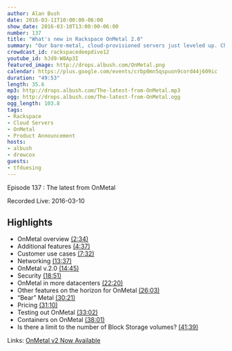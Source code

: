 ```yaml
---
author: Alan Bush
date: 2016-03-11T10:00:00-06:00
show_date: 2016-03-10T13:00:00-06:00
number: 137
title: "What's new in Rackspace OnMetal 2.0"
summary: "Our bare-metal, cloud-provisioned servers just leveled up. Check out what's new."
crowdcast_id: rackspacedeepdive12
youtube_id: hJd9-W8Ap3I
featured_image: http://drops.albush.com/OnMetal.png
calendar: https://plus.google.com/events/crbp0mn5qspuon9cord44j609ic
duration: "49:53"
length: 35.6
mp3: http://drops.albush.com/The-latest-from-OnMetal.mp3
ogg: http://drops.albush.com/The-latest-from-OnMetal.ogg
ogg_length: 103.8
tags:
- Rackspace
- Cloud Servers
- OnMetal
- Product Announcement
hosts:
- albush
- drewcox
guests:
- tfduesing
---
```

Episode 137 : The latest from OnMetal

Recorded Live: 2016-03-10

<!--more-->

## Highlights

- OnMetal overview [(2:34)](https://youtu.be/hJd9-W8Ap3I?t=2m34s)
- Additional features [(4:37)](https://youtu.be/hJd9-W8Ap3I?t=4m37s)
- Customer use cases [(7:32)](https://youtu.be/hJd9-W8Ap3I?t=7m32s)
- Networking [(13:37)](https://youtu.be/hJd9-W8Ap3I?t=13m37s)
- OnMetal v.2.0 [(14:45)](https://youtu.be/hJd9-W8Ap3I?t=14m45s)
- Security [(18:51)](https://youtu.be/hJd9-W8Ap3I?t=18m51s)
- OnMetal in more datacenters [(22:20)](https://youtu.be/hJd9-W8Ap3I?t=22m20s)
- Other features on the horizon for OnMetal [(26:03)](https://youtu.be/hJd9-W8Ap3I?t=26m03s)
- “Bear” Metal [(30:21)](https://youtu.be/hJd9-W8Ap3I?t=30m21s)
- Pricing [(31:10)](https://youtu.be/hJd9-W8Ap3I?t=31m10s)
- Testing out OnMetal [(33:02)](https://youtu.be/hJd9-W8Ap3I?t=33m02s)
- Containers on OnMetal [(38:01)](https://youtu.be/hJd9-W8Ap3I?t=38m01s)
- Is there a limit to the number of Block Storage volumes? [(41:39)](https://youtu.be/hJd9-W8Ap3I?t=41m39s)

Links:
[OnMetal v2 Now Available](https://blog.rackspace.com/better-hybrid-connectivity-global-reach-and-improved-storage-onmetal-v2-now-available/)
